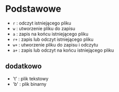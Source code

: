 # Podstawowe
  * `r` 	  :  odczyt istniejącego pliku
  * `w` 	  :  utworzenie pliku do zapisu
  * `a` 	  :  zapis na końcu istniejącego pliku
  * `r+` 	  :  zapis lub odczyt istniejącego pliku
  * `w+`   :  utworzenie pliku do zapisu i odczytu
  * `a+` 	  :  zapis lub odczyt na końcu istniejącego pliku
## dodatkowo
  * 't' 	  :  plik tekstowy
  * 'b' 	  :  plik binarny
